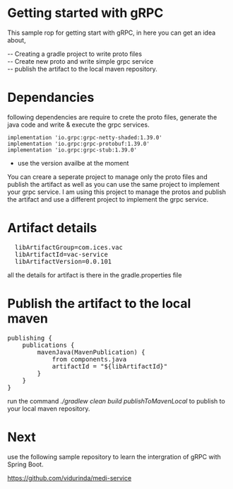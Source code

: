 # Getting started with gRPC
 
 This sample rop for getting start with gRPC, in here you can get an idea about,
 
 -- Creating a gradle project to write proto files<br>
 -- Create new proto and write simple grpc service<br>
 -- publish the artifact to the local maven repository.<br>
 
 # Dependancies
 following dependencies are require to crete the proto files, generate the java code and write & execute the grpc services.
 
    implementation 'io.grpc:grpc-netty-shaded:1.39.0'
    implementation 'io.grpc:grpc-protobuf:1.39.0'
    implementation 'io.grpc:grpc-stub:1.39.0'
    
 * use the version availbe at the moment

You can creare a seperate project to manage only the proto files and publish the artifact as well as you can use the same project to implement your grpc service.
I am using this project to manage the protos and publish the artifact and use a different project to implement the grpc service.

# Artifact details
<pre>
  libArtifactGroup=com.ices.vac
  libArtifactId=vac-service
  libArtifactVersion=0.0.101
</pre>
all the details for artifact is there in the gradle.properties file

# Publish the artifact to the local maven 

<pre>
publishing {
    publications {
        mavenJava(MavenPublication) {
            from components.java
            artifactId = "${libArtifactId}"
        }
    }
}
</pre>

run the command <i>./gradlew clean build publishToMavenLocal</i> to publish to your local maven repository.

# Next 

use the following sample repository to learn the intergration of gRPC with Spring Boot.

https://github.com/vidurinda/medi-service
